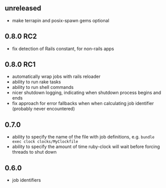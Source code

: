 ## unreleased

* make terrapin and posix-spawn gems optional

## 0.8.0 RC2

* fix detection of Rails constant, for non-rails apps

## 0.8.0 RC1

* automatically wrap jobs with rails reloader
* ability to run rake tasks
* ability to run shell commands
* nicer shutdown logging, indicating when shutdown process begins and ends
* fix approach for error fallbacks when when calculating job identifier (probably never encountered)

## 0.7.0

* ability to specify the name of the file with job definitions, e.g. `bundle exec clock clocks/MyClockfile`
* ability to specify the amount of time ruby-clock will wait before forcing threads to shut down

## 0.6.0

* job identifiers
